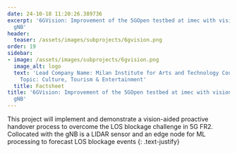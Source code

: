 ```yaml
---
date: 24-10-18 11:20:26.389736
excerpt: '6GVision: Improvement of the 5GOpen testbed at imec with vision-aided mmW
  gNB'
header:
  teaser: /assets/images/subprojects/6gvision.png
order: 19
sidebar:
- image: /assets/images/subprojects/6gvision.png
  image_alt: logo
  text: 'Lead Company Name: Milan Institute for Arts and Technology Country: Italy
    Topic: Culture, Tourism & Entertainment'
  title: Factsheet
title: '6GVision: Improvement of the 5GOpen testbed at imec with vision-aided mmW
  gNB'
---
```

This project will implement and demonstrate a vision-aided proactive handover process to overcome the LOS blockage challenge in 5G FR2. Collocated with the gNB is a LIDAR sensor and an edge node for ML processing to forecast LOS blockage events
{: .text-justify}

